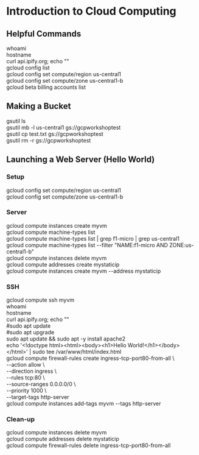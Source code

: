 # Introduction to Cloud Computing 

## Helpful Commands 

whoami  
hostname  
curl api.ipify.org; echo ""  
gcloud config list  
gcloud config set compute/region us-central1  
gcloud config set compute/zone us-central1-b  
gcloud beta billing accounts list  

## Making a Bucket

gsutil ls  
gsutil mb -l us-central1 gs://gcpworkshoptest  
gsutil cp test.txt gs://gcpworkshoptest  
gsutil rm -r gs://gcpworkshoptest  

## Launching a Web Server (Hello World)

### Setup 

gcloud config set compute/region us-central1  
gcloud config set compute/zone us-central1-b  

### Server

gcloud compute instances create myvm  
gcloud compute machine-types list  
gcloud compute machine-types list | grep f1-micro | grep us-central1  
gcloud compute machine-types list --filter "NAME:f1-micro AND ZONE:us-central1-b"  
gcloud compute instances delete myvm  
gcloud compute addresses create mystaticip  
gcloud compute instances create myvm --address mystaticip   
 
### SSH

gcloud compute ssh myvm  
whoami  
hostname  
curl api.ipify.org; echo ""  
#sudo apt update  
#sudo apt upgrade  
sudo apt update && sudo apt -y install apache2  
echo '\<!doctype html\>\<html\>\<body\>\<h1\>Hello World!\</h1\>\</body\>\</html\>' | sudo tee /var/www/html/index.html  
gcloud compute firewall-rules create ingress-tcp-port80-from-all \  
    --action allow \  
    --direction ingress \  
    --rules tcp:80 \  
    --source-ranges 0.0.0.0/0 \  
    --priority 1000 \  
    --target-tags http-server  
gcloud compute instances add-tags myvm --tags http-server  

### Clean-up 

gcloud compute instances delete myvm  
gcloud compute addresses delete mystaticip  
gcloud compute firewall-rules delete ingress-tcp-port80-from-all   

